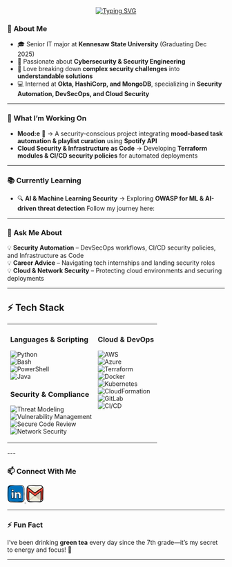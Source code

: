 <div style="text-align: center;">
  <a href="https://git.io/typing-svg"><img src="https://readme-typing-svg.demolab.com?font=Special+Elite&weight=500&pause=1000&color=00FF00&background=0E0E0D00&center=true&vCenter=true&width=435&lines=Hello+%F0%9F%91%8B%F0%9F%8F%BD;I'm+Lily+%E2%9C%A8;Welcome+to+my+profile+;Security+Engineer;AI+Enthusiast+;Student" alt="Typing SVG" /></a>
</div>

### 🌱 **About Me**
- 🎓 Senior IT major at **Kennesaw State University** (Graduating Dec 2025)  
- 🔐 Passionate about **Cybersecurity & Security Engineering**  
- 🔧 Love breaking down **complex security challenges** into **understandable solutions**  
- 💻 Interned at **Okta, HashiCorp, and MongoDB**, specializing in **Security Automation, DevSecOps, and Cloud Security**  

---

### 🚀 **What I’m Working On**  
- **Mood:e** 🎵 → A security-conscious project integrating **mood-based task automation & playlist curation** using **Spotify API**  
- **Cloud Security & Infrastructure as Code** → Developing **Terraform modules & CI/CD security policies** for automated deployments  

---

### 📚 **Currently Learning**  
- 🔍 **AI & Machine Learning Security** → Exploring **OWASP for ML & AI-driven threat detection** Follow my journey here: 
 

---

### 🤔 **Ask Me About**  
💡 **Security Automation** – DevSecOps workflows, CI/CD security policies, and Infrastructure as Code  
💡 **Career Advice** – Navigating tech internships and landing security roles  
💡 **Cloud & Network Security** – Protecting cloud environments and securing deployments  

---

## ⚡ **Tech Stack**  

<table>
<tr>
<td valign="top">

### **Languages & Scripting**  
![Python](https://img.shields.io/badge/Python-3776AB?style=for-the-badge&logo=python&logoColor=white)  
![Bash](https://img.shields.io/badge/Bash-121011?style=for-the-badge&logo=gnu-bash&logoColor=white)  
![PowerShell](https://img.shields.io/badge/PowerShell-5391FE?style=for-the-badge&logo=powershell&logoColor=white)  
![Java](https://img.shields.io/badge/Java-ED8B00?style=for-the-badge&logo=java&logoColor=white)  

### **Security & Compliance**  
![Threat Modeling](https://img.shields.io/badge/Threat%20Modeling-5C2D91?style=for-the-badge&logo=microsoft&logoColor=white)  
![Vulnerability Management](https://img.shields.io/badge/Vulnerability%20Management-F24F23?style=for-the-badge&logo=security&logoColor=white)  
![Secure Code Review](https://img.shields.io/badge/Secure%20Code%20Review-0A66C2?style=for-the-badge&logo=github&logoColor=white)  
![Network Security](https://img.shields.io/badge/Network%20Security-00599C?style=for-the-badge&logo=cisco&logoColor=white)  

</td>
<td valign="top">

### **Cloud & DevOps**  
![AWS](https://img.shields.io/badge/AWS-232F3E?style=for-the-badge&logo=amazon-aws&logoColor=white)  
![Azure](https://img.shields.io/badge/Azure-0078D4?style=for-the-badge&logo=microsoft-azure&logoColor=white)  
![Terraform](https://img.shields.io/badge/Terraform-623CE4?style=for-the-badge&logo=terraform&logoColor=white)  
![Docker](https://img.shields.io/badge/Docker-2496ED?style=for-the-badge&logo=docker&logoColor=white)  
![Kubernetes](https://img.shields.io/badge/Kubernetes-326CE5?style=for-the-badge&logo=kubernetes&logoColor=white)  
![CloudFormation](https://img.shields.io/badge/AWS%20CloudFormation-FF9900?style=for-the-badge&logo=amazon-aws&logoColor=white)  
![GitLab](https://img.shields.io/badge/GitLab-FCA121?style=for-the-badge&logo=gitlab&logoColor=white)  
![CI/CD](https://img.shields.io/badge/CI/CD-0A66C2?style=for-the-badge&logo=githubactions&logoColor=white)  

</td>
</tr>
</table>
---

### 📫 **Connect With Me**  
<a href="https://linkedin.com/in/lilymatos">
  <img src="https://github.com/lilymatos25/lilymatos25/raw/main/media/1727490_linkedin_social%20media_job_network_icon.svg" alt="LinkedIn" width="40" height="40">
</a>

<a href="mailto:lilymatos.pro@gmail.com">
  <img src="https://github.com/lilymatos25/lilymatos25/raw/main/media/Social%20Media%20Icons.svg" alt="Email" width="40" height="40">
</a>  

---

### ⚡ **Fun Fact**  
I’ve been drinking **green tea** every day since the 7th grade—it’s my secret to energy and focus! 🍵  

---
